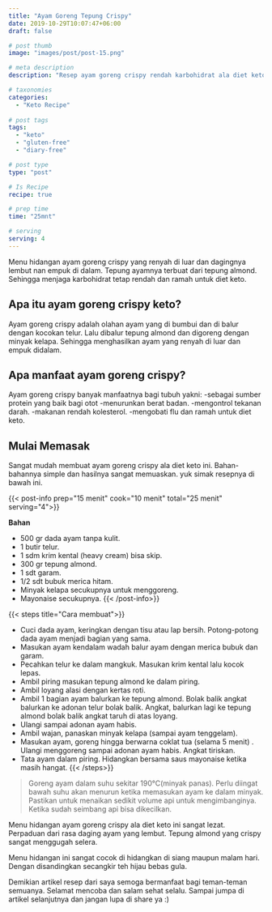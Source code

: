```yaml
---
title: "Ayam Goreng Tepung Crispy"
date: 2019-10-29T10:07:47+06:00
draft: false

# post thumb
image: "images/post/post-15.png"

# meta description
description: "Resep ayam goreng crispy rendah karbohidrat ala diet keto, Sehat dan bergizi."

# taxonomies
categories:
  - "Keto Recipe"
  
# post tags
tags:
  - "keto"
  - "gluten-free"
  - "diary-free"

# post type
type: "post"

# Is Recipe
recipe: true

# prep time
time: "25mnt"

# serving
serving: 4
---
```


Menu hidangan ayam goreng crispy yang renyah di luar dan dagingnya lembut nan empuk di dalam. Tepung ayamnya terbuat dari tepung almond. Sehingga menjaga karbohidrat tetap rendah dan ramah untuk diet keto.

## Apa itu ayam goreng crispy keto?

Ayam goreng crispy adalah olahan ayam yang di bumbui dan di balur dengan kocokan telur. Lalu dibalur tepung almond dan digoreng dengan minyak kelapa. Sehingga menghasilkan ayam yang renyah di luar dan empuk didalam.

## Apa manfaat ayam goreng crispy?

Ayam goreng crispy banyak manfaatnya bagi tubuh yakni:
-sebagai sumber protein yang baik bagi otot
-menurunkan berat badan.
-mengontrol tekanan darah.
-makanan rendah kolesterol.
-mengobati flu dan ramah untuk diet keto.

## Mulai Memasak

Sangat mudah membuat ayam goreng crispy ala diet keto ini. Bahan-bahannya simple dan hasilnya sangat memuaskan. yuk simak resepnya di bawah ini.

{{< post-info prep="15 menit" cook="10 menit" total="25 menit" serving="4">}}

__Bahan__

- 500 gr dada ayam tanpa kulit.
- 1 butir telur.
- 1 sdm krim kental (heavy cream) bisa skip.
- 300 gr tepung almond.
- 1 sdt garam.
- 1/2 sdt bubuk merica hitam.
- Minyak kelapa secukupnya untuk menggoreng.
- Mayonaise secukupnya.
{{< /post-info>}}

{{< steps title="Cara membuat">}}
- Cuci dada ayam, keringkan dengan tisu atau lap bersih. Potong-potong dada ayam menjadi bagian yang sama.
- Masukan ayam kendalam wadah balur ayam dengan merica bubuk dan garam.
- Pecahkan telur  ke dalam mangkuk. Masukan krim kental lalu kocok lepas.
- Ambil piring masukan tepung almond ke dalam piring.
- Ambil loyang alasi dengan kertas roti.
- Ambil 1 bagian ayam balurkan ke tepung almond. Bolak balik angkat balurkan ke adonan telur bolak balik. Angkat, balurkan lagi ke tepung almond bolak balik angkat taruh di atas loyang.
- Ulangi sampai adonan ayam habis.
- Ambil wajan, panaskan minyak kelapa (sampai ayam tenggelam).
- Masukan ayam, goreng hingga berwarna coklat tua (selama 5 menit) . Ulangi  menggoreng sampai adonan ayam habis. Angkat tiriskan.
- Tata ayam dalam piring. Hidangkan bersama saus mayonaise ketika masih hangat.
{{< /steps>}}


>Goreng ayam dalam suhu sekitar 190°C(minyak panas). Perlu diingat bawah suhu akan menurun ketika memasukan ayam ke dalam minyak. Pastikan untuk menaikan sedikit volume api untuk mengimbanginya. Ketika sudah seimbang api bisa dikecilkan.

Menu hidangan ayam goreng crispy ala diet keto ini sangat lezat. Perpaduan dari rasa daging ayam yang lembut. Tepung almond yang crispy sangat menggugah selera.

Menu hidangan ini sangat cocok di hidangkan di siang maupun malam hari. Dengan disandingkan secangkir teh hijau bebas gula.

Demikian artikel resep dari saya semoga bermanfaat bagi teman-teman semuanya. Selamat mencoba dan salam sehat selalu. Sampai jumpa di artikel selanjutnya dan jangan lupa di share ya :)
